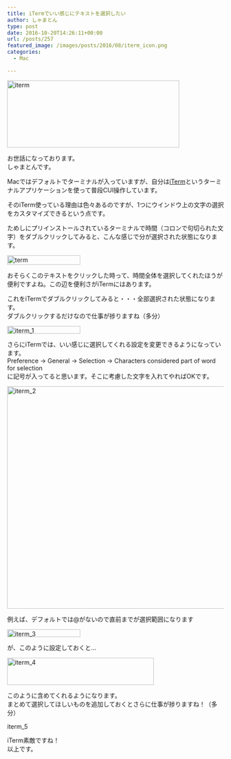 ```yaml
---
title: iTermでいい感じにテキストを選択したい
author: しゃまとん
type: post
date: 2016-10-20T14:26:11+00:00
url: /posts/257
featured_image: /images/posts/2016/08/iterm_icon.png
categories:
  - Mac

---
```

[<img src="http://shamaton.orz.hm/blog/images/posts/2016/08/iterm.jpg" alt="iterm" width="400" height="156" class="aligncenter size-full wp-image-262" />][1]

お世話になっております。  
しゃまとんです。

Macではデフォルトでターミナルが入っていますが、自分は[iTerm][2]というターミナルアプリケーションを使って普段CUI操作しています。

そのiTerm使っている理由は色々あるのですが、1つにウインドウ上の文字の選択をカスタマイズできるという点です。

ためしにプリインストールされているターミナルで時間（コロンで句切られた文字）をダブルクリックしてみると、こんな感じで分が選択された状態になります。

[<img src="http://shamaton.orz.hm/blog/images/posts/2016/08/term.png" alt="term" width="170" height="22" class="aligncenter size-full wp-image-264" />][3]

おそらくこのテキストをクリックした時って、時間全体を選択してくれたほうが便利ですよね。この辺を便利さがiTermにはあります。

これをiTermでダブルクリックしてみると・・・全部選択された状態になります。  
ダブルクリックするだけなので仕事が捗りますね（多分）

[<img src="http://shamaton.orz.hm/blog/images/posts/2016/08/iterm_1.png" alt="iterm_1" width="170" height="18" class="aligncenter size-full wp-image-265" />][4]

さらにiTermでは、いい感じに選択してくれる設定を変更できるようになっています。  
Preference → General → Selection → Characters considered part of word for selection  
に記号が入ってると思います。そこに考慮した文字を入れてやればOKです。

[<img src="http://shamaton.orz.hm/blog/images/posts/2016/08/iterm_2.png" alt="iterm_2" width="778" height="516" class="aligncenter size-full wp-image-266" />][5]

例えば、デフォルトでは@がないので直前までが選択範囲になります

[<img src="http://shamaton.orz.hm/blog/images/posts/2016/08/iterm_3.png" alt="iterm_3" width="170" height="18" class="aligncenter size-full wp-image-267" />][6]

が、このように設定しておくと&#8230;

[<img src="http://shamaton.orz.hm/blog/images/posts/2016/08/iterm_4.png" alt="iterm_4" width="341" height="63" class="aligncenter size-full wp-image-268" />][7]

このように含めてくれるようになります。  
まとめて選択してほしいものを追加しておくとさらに仕事が捗りますね！（多分）

[<img src="http://shamaton.orz.hm/blog/images/posts/2016/08/iterm_5.png" alt="iterm_5" width="170" height="16" class="aligncenter size-full wp-image-269" />][8]

iTerm素敵ですね！  
以上です。

 [1]: http://shamaton.orz.hm/blog/images/posts/2016/08/iterm.jpg
 [2]: https://www.iterm2.com/
 [3]: http://shamaton.orz.hm/blog/images/posts/2016/08/term.png
 [4]: http://shamaton.orz.hm/blog/images/posts/2016/08/iterm_1.png
 [5]: http://shamaton.orz.hm/blog/images/posts/2016/08/iterm_2.png
 [6]: http://shamaton.orz.hm/blog/images/posts/2016/08/iterm_3.png
 [7]: http://shamaton.orz.hm/blog/images/posts/2016/08/iterm_4.png
 [8]: http://shamaton.orz.hm/blog/images/posts/2016/08/iterm_5.png